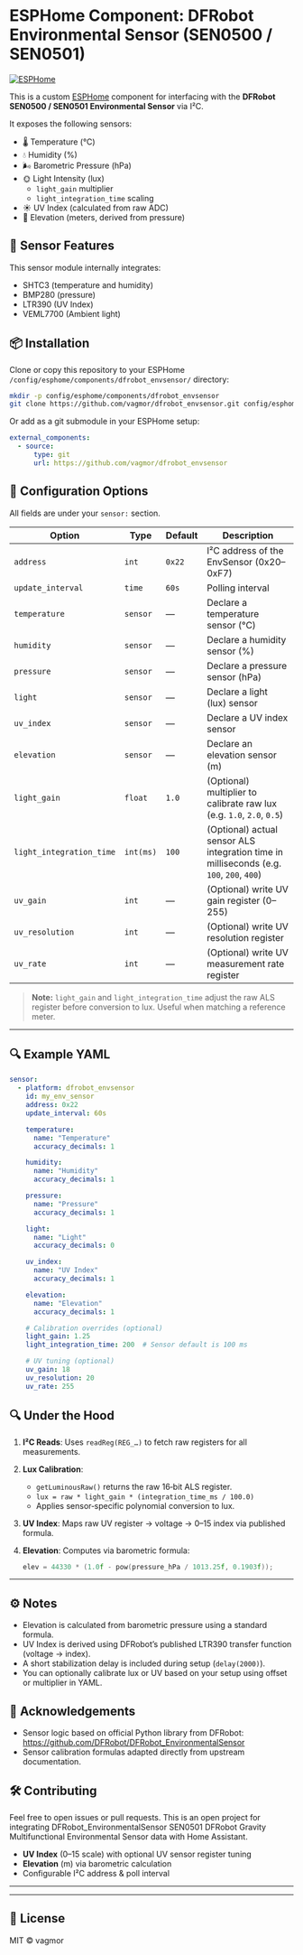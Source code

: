 # ESPHome Component: DFRobot Environmental Sensor (SEN0500 / SEN0501)

[![ESPHome](https://img.shields.io/badge/ESPHome-compatible-blue.svg)](https://esphome.io/)

This is a custom [ESPHome](https://esphome.io/) component for interfacing with the **DFRobot SEN0500 / SEN0501 Environmental Sensor** via I²C.

It exposes the following sensors:
- 🌡️ Temperature (°C)
- 💧 Humidity (%)
- 🌬️ Barometric Pressure (hPa)
- 🌞 Light Intensity (lux)
    * `light_gain` multiplier
    * `light_integration_time` scaling
- ☀️ UV Index (calculated from raw ADC)
- 🗻 Elevation (meters, derived from pressure)

## 🧪 Sensor Features

This sensor module internally integrates:
- SHTC3 (temperature and humidity)
- BMP280 (pressure)
- LTR390 (UV Index)
- VEML7700 (Ambient light)

## 📦 Installation

Clone or copy this repository to your ESPHome `/config/esphome/components/dfrobot_envsensor/` directory:

```bash
mkdir -p config/esphome/components/dfrobot_envsensor
git clone https://github.com/vagmor/dfrobot_envsensor.git config/esphome/components/dfrobot_envsensor
```

Or add as a git submodule in your ESPHome setup:

```yaml
external_components:
  - source:
      type: git
      url: https://github.com/vagmor/dfrobot_envsensor
```

## 🔧 Configuration Options

All fields are under your `sensor:` section.

| Option                   | Type      | Default | Description                                                                                 |
| ------------------------ | --------- | ------- | ------------------------------------------------------------------------------------------- |
| `address`                | `int`     | `0x22`  | I²C address of the EnvSensor (0x20–0xF7)                                                     |
| `update_interval`        | `time`    | `60s`   | Polling interval                                                                            |
| `temperature`            | `sensor`  | —       | Declare a temperature sensor (°C)                                                           |
| `humidity`               | `sensor`  | —       | Declare a humidity sensor (%)                                                               |
| `pressure`               | `sensor`  | —       | Declare a pressure sensor (hPa)                                                              |
| `light`                  | `sensor`  | —       | Declare a light (lux) sensor                                                                |
| `uv_index`               | `sensor`  | —       | Declare a UV index sensor                                                                   |
| `elevation`              | `sensor`  | —       | Declare an elevation sensor (m)                                                             |
| `light_gain`             | `float`   | `1.0`   | (Optional) multiplier to calibrate raw lux (e.g. `1.0`, `2.0`, `0.5`)                       |
| `light_integration_time` | `int(ms)` | `100`   | (Optional) actual sensor ALS integration time in milliseconds (e.g. `100`, `200`, `400`)    |
| `uv_gain`                | `int`     | —       | (Optional) write UV gain register (0–255)                                                   |
| `uv_resolution`          | `int`     | —       | (Optional) write UV resolution register                                                    |
| `uv_rate`                | `int`     | —       | (Optional) write UV measurement rate register                                              |

> **Note:** `light_gain` and `light_integration_time` adjust the raw ALS register before conversion to lux. Useful when matching a reference meter.

---

## 🔍 Example YAML

```yaml
sensor:
  - platform: dfrobot_envsensor
    id: my_env_sensor
    address: 0x22
    update_interval: 60s

    temperature:
      name: "Temperature"
      accuracy_decimals: 1

    humidity:
      name: "Humidity"
      accuracy_decimals: 1

    pressure:
      name: "Pressure"
      accuracy_decimals: 1

    light:
      name: "Light"
      accuracy_decimals: 0

    uv_index:
      name: "UV Index"
      accuracy_decimals: 1

    elevation:
      name: "Elevation"
      accuracy_decimals: 1

    # Calibration overrides (optional)
    light_gain: 1.25
    light_integration_time: 200  # Sensor default is 100 ms

    # UV tuning (optional)
    uv_gain: 18
    uv_resolution: 20
    uv_rate: 255
````
## 🔍 Under the Hood

1. **I²C Reads**: Uses `readReg(REG_…)` to fetch raw registers for all measurements.
2. **Lux Calibration**:

   * `getLuminousRaw()` returns the raw 16‑bit ALS register.
   * `lux = raw * light_gain * (integration_time_ms / 100.0)`
   * Applies sensor‑specific polynomial conversion to lux.
3. **UV Index**: Maps raw UV register → voltage → 0–15 index via published formula.
4. **Elevation**: Computes via barometric formula:

   ```cpp
   elev = 44330 * (1.0f - pow(pressure_hPa / 1013.25f, 0.1903f));
   ```
---

## ⚙️ Notes

- Elevation is calculated from barometric pressure using a standard formula.
- UV Index is derived using DFRobot’s published LTR390 transfer function (voltage → index).
- A short stabilization delay is included during setup (`delay(2000)`).
- You can optionally calibrate lux or UV based on your setup using offset or multiplier in YAML.

## 🧾 Acknowledgements

- Sensor logic based on official Python library from DFRobot:
  https://github.com/DFRobot/DFRobot_EnvironmentalSensor
- Sensor calibration formulas adapted directly from upstream documentation.

## 🛠️ Contributing

Feel free to open issues or pull requests. This is an open project for integrating DFRobot_EnvironmentalSensor SEN0501 DFRobot Gravity Multifunctional Environmental Sensor data with Home Assistant.




* **UV Index** (0–15 scale) with optional UV sensor register tuning
* **Elevation** (m) via barometric calculation
* Configurable I²C address & poll interval

---






---




## 📜 License

MIT © vagmor
